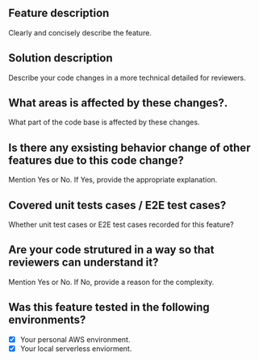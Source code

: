 
## Feature description
Clearly and concisely describe the feature.

## Solution description
Describe your code changes in a more technical detailed for reviewers.

## What areas is affected by these changes?.
What part of the code base is affected by these changes.

## Is there any exsisting behavior change of other features due to this code change?
Mention Yes or No. If Yes, provide the appropriate explanation.

## Covered unit tests cases / E2E test cases?
Whether unit test cases or E2E test cases recorded for this feature?

## Are your code strutured in a way so that reviewers can understand it?
Mention Yes or No. If No, provide a reason for the complexity.

## Was this feature tested in the following environments?
- [x] Your personal AWS environment.
- [x] Your local serverless enviorment.
